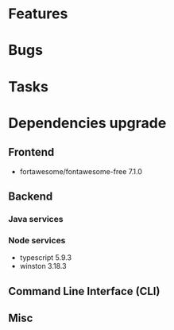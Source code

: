 
# Features


# Bugs


# Tasks

  
# Dependencies upgrade

## Frontend

- fortawesome/fontawesome-free 7.1.0

## Backend 


### Java services 

  
### Node services

- typescript 5.9.3
- winston 3.18.3


## Command Line Interface (CLI)


## Misc





